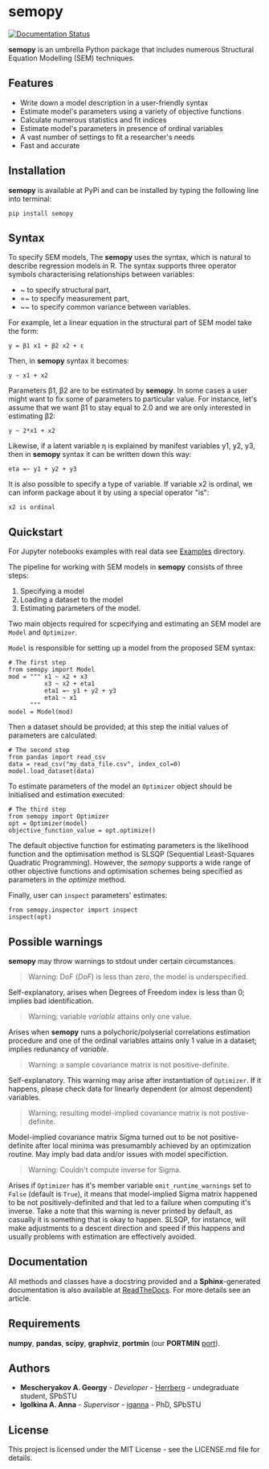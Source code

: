# semopy
[![Documentation Status](https://readthedocs.org/projects/semopy/badge/?version=latest)](https://semopy.readthedocs.io/en/latest/?badge=latest)


**semopy** is an umbrella Python package that includes numerous Structural Equation Modelling (SEM) techniques. 

## Features
  - Write down a model description in a user-friendly syntax
  - Estimate model's parameters using a variety of objective functions
  - Calculate numerous statistics and fit indices
  - Estimate model's parameters in presence of ordinal variables
  - A vast number of settings to fit a researcher's needs
  - Fast and accurate

## Installation
**semopy** is available at PyPi and can be installed by typing the following line into terminal:

`pip install semopy`


## Syntax
To specify SEM models, The **semopy** uses the syntax, which is natural to describe regression models in R. The syntax supports three operator symbols characterising relationships between variables:

- ~ to specify structural part,
- =~ to specify measurement part,
- ~~ to specify common variance between variables.

For example, let a linear equation in the structural part of SEM model take the form:

`y = β1 x1 + β2 x2 + ε` 

Then, in **semopy** syntax it becomes:

`y ~ x1 + x2`

Parameters β1, β2 are to be estimated by **semopy**. In some cases a user might want to fix some of parameters to particular value. For instance, let's assume that we want β1 to stay equal to 2.0 and we are only interested in estimating β2:

`y ~ 2*x1 + x2`


Likewise, if a latent variable η is explained by manifest variables y1, y2, y3, then in **semopy** syntax it can be written down this way:

`eta =~ y1 + y2 + y3`

It is also possible to specify a type of variable. If variable x2 is ordinal, we can inform package about it by using a special operator "is":

`x2 is ordinal`


## Quickstart
For Jupyter notebooks examples with real data see [Examples](https://bitbucket.org/herrberg/semopy/src/master/examples/) directory.

The pipeline for working with SEM models in **semopy** consists of three steps:
1. Specifying a model
2. Loading a dataset to the model
3. Estimating parameters of the model.

Two main objects required for scpecifying and estimating an SEM model are `Model` and `Optimizer`.

`Model` is responsible for setting up a model from the proposed SEM syntax:
~~~
# The first step
from semopy import Model
mod = """ x1 ~ x2 + x3
          x3 ~ x2 + eta1
          eta1 =~ y1 + y2 + y3
          eta1 ~ x1
      """
model = Model(mod)
~~~
Then a dataset should be provided; at this step the initial values of parameters are calculated:
~~~
# The second step
from pandas import read_csv
data = read_csv("my_data_file.csv", index_col=0)
model.load_dataset(data)
~~~


To estimate parameters of the model an `Optimizer` object should be initialised and estimation executed:
~~~
# The third step
from semopy import Optimizer
opt = Optimizer(model)
objective_function_value = opt.optimize()
~~~

The default objective function for estimating parameters is the likelihood function and the optimisation method is SLSQP (Sequential Least-Squares Quadratic Programming). However, the *semopy* supports a wide range of other objective functions and optimisation schemes being specified as parameters in the *optimize* method.

Finally, user can `inspect` parameters' estimates:

~~~
from semopy.inspector import inspect
inspect(opt)
~~~

## Possible warnings

**semopy** may throw warnings to stdout under certain circumstances.

> Warning: DoF ($DoF$) is less than zero, the model is underspecified.

Self-explanatory, arises when Degrees of Freedom index is less than 0; implies bad identification.


> Warning: variable $variable$ attains only one value.

Arises when **semopy** runs a polychoric/polyserial correlations estimation procedure and one of the ordinal variables attains only 1 value in a dataset; implies redunancy of $variable$.


> Warning: a sample covariance matrix is not positive-definite.

Self-explanatory. This warning may arise after instantiation of `Optimizer`. If it happens, please check data for linearly dependent (or almost dependent) variables.


> Warning: resulting model-implied covariance matrix is not postive-definite.

Model-implied covariance matrix Sigma turned out to be not positive-definite after local minima was presumambly achieved by an optimization routine. May imply bad data and/or issues with model specifiction.


> Warning: Couldn't compute inverse for Sigma.

Arises if `Optimizer` has it's member variable `omit_runtime_warnings` set to `False` (default is `True`), it means that model-implied Sigma matrix happened to be not positively-definited and that led to a failure when computing it's inverse. Take a note that this warning is never printed by default, as casually it is something that is okay to happen. SLSQP, for instance, will make adjustments to a descent direction and speed if this happens and usually problems with estimation are effectively avoided.


## Documentation
All methods and classes have a docstring provided and a **Sphinx**-generated documentation is also available at [ReadTheDocs](semopy.readthedocs.io). For more details see an article.


## Requirements
**numpy**, **pandas**, **scipy**, **graphviz**, **portmin** (our **PORTMIN** [port](pypi.org/portmin)).

## Authors

* **Mescheryakov A. Georgy** - *Developer* - [Herrberg](https://bitbucket.org/herrberg) - undegraduate student, SPbSTU
* **Igolkina A. Anna** - *Supervisor* - [iganna](https://github.com/iganna) - PhD, SPbSTU

## License
This project is licensed under the MIT License - see the LICENSE.md file for details.
